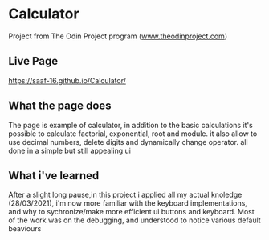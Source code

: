 # Calculator
Project from The Odin Project program (www.theodinproject.com)

## Live Page
https://saaf-16.github.io/Calculator/

## What the page does
The page is example of calculator, in addition to the basic calculations it's possible to calculate factorial, exponential, root and module. it also allow to use decimal numbers, delete digits and dynamically change operator. all done in a simple but still appealing ui

## What i've learned
After a slight long pause,in this project i applied all my actual knoledge (28/03/2021), i'm now more familiar with the keyboard implementations, and why to sychronize/make more efficient ui buttons and keyboard. Most of the work was on the debugging, and understood to notice various default beaviours
